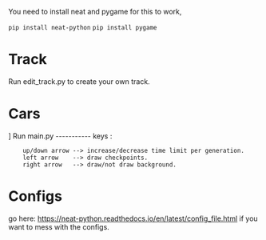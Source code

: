 You need to install neat and pygame for this to work,

```pip install neat-python```
```pip install pygame```

# Track

Run edit_track.py to create your own track.

# Cars
]
    Run main.py
    -----------
    keys :

        up/down arrow --> increase/decrease time limit per generation.
        left arrow    --> draw checkpoints.
        right arrow   --> draw/not draw background.

# Configs

go here: https://neat-python.readthedocs.io/en/latest/config_file.html if you want to mess with the configs.
